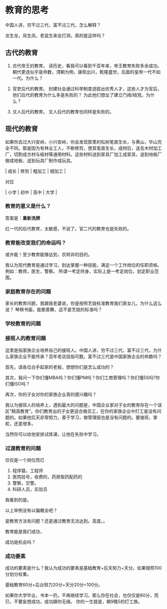 # 教育的思考


中国人讲，穷不过三代，富不过三代，怎么解释？

龙生龙，凤生凤，老鼠生来会打洞，真的是这样吗？

## 古代的教育

1. 古代帝王的教育。
读历史，看我可以看到千百年来，帝王教育失败多余成功。朝代更迭似乎是命数，清朝为例，康熙出兴，乾隆盛世，后面的皇帝一代不如一代。为什么？ 

2. 官吏后代的教育。
封建社会通过科举制度选拔出优秀人才，这些人才为官后，他们后代的教育为什么多是失败的？ 为此他们想出了建立门阀/结党。为什么？ 

3. 文人后代的教育。
文人后代的教育也同样是失败的。


## 现代的教育

如果你去过大兴安岭，小兴安岭，你会发现那里的松树笔直生长，与黄山，华山完全不同。那是因为有林业工人，不断修剪，使其笔直生长，成材后，送去木材加工厂，切割成方材与板材等通用材料。这些材料送到家具厂加工成家具，送到地板厂做成地板，送到玩具厂制作成玩具。

| 成长 | 修剪 | 粗加工 | 细加工 |

对应

| 小学 | 初中 | 高中 | 大学 | 

### 教育的意义是什么？

答案是：**重新洗牌**

红一代的后代教育，太敏感，不说了。官二代的教育也是失败的。

### 教育能改变我们的命运吗？
或许能！至少教育能够达到，农转非的目的。


我认为现代教育是通过学习，到达掌握一种技能，满足一个工作岗位的任职资格。例如：教师，医生，警察。
所谓一考定终身，实际上是一考定岗位，划定职业范围。


### 家庭教育存在的问题

家长的教育问题，我跟我老婆说，你是按照艺妓标准教育我们家女儿，为什么这么说？ 琴棋书画，能歌善舞，这不是艺妓的标准吗？

### 学校教育的问题

### 接班人的教育问题

这里是指家族企业培养自己的接班人。中国人讲，穷不过三代，富不过三代，为什么家族企业不能传承？百年老店屈指可数。富不过三代是中国家族企业的命数吗？

首先，请各位白手起家的老板，想想你们是怎么成功的？

其次，我问一下你们懂MBA吗？你们懂PM吗？你们工商管理吗？你们懂5S吗?你们懂ISO吗？

再次，你的子女对你的家族企业真的感兴趣吗？

我认为接班人的培养上，遇到最大的问题是，中国企业家对子女的教育存在一个误区“精英教育”。你们教育出的子女更适合做员工，在你的家族企业中打工是没有问题的。如果他后天非常努力，善于学习，做管理层也是没有问题的。要接班，掌舵，还差很多。

当然你可以给他安排试炼课，让他在失败中学习。

### 过渡教育的问题

仅仅是一个岗位而已

1. 程序猿，工程师
2. 医院挂号，收费的，药房取药配药的 
3. 警察，交警。
4. 科研人员，实验员


我看到的是。

以上举例没有以偏概全吧？ 


是教育方法有问题？还是通过教育无法达到。高度。。

教育能是我们成功，

成功是机会吗？ 


### 成功要素

成功的要素是什么？我认为成功的要素是基础教育+后天努力+天分。如果按照100分划分权重。

基础教育60分+后台努力20分+天分20分=100分。

如果你大学毕业，书本一扔，不再继续学习，那么你在社会，也仅仅是60分，而已，不要妄想成功，成功跟你无缘。
你的一生就是，朝9晚5的打工族。




